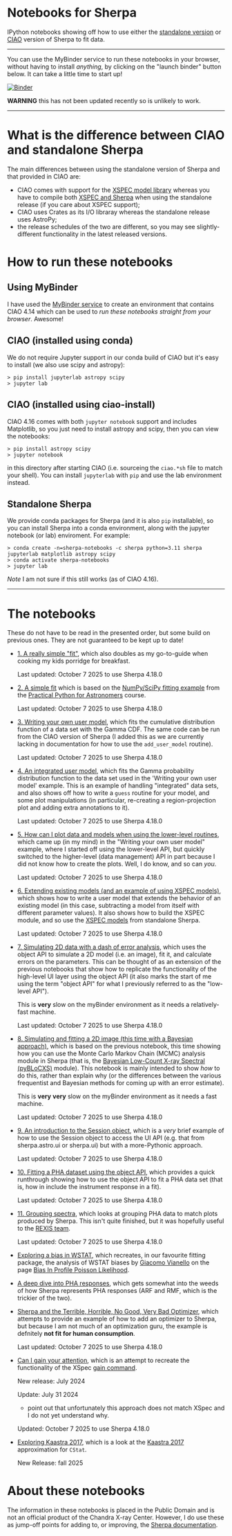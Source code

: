 # Notebooks for Sherpa

IPython notebooks showing off how to use either the
[standalone version](https://sherpa.readthedocs.io/en/)
or [CIAO](http://cxc.harvard.edu/sherpa/)
version of Sherpa to fit data.

---

You can use the MyBinder service to run these notebooks in your
browser, without having to install *anything*, by clicking on the
"launch binder" button below. It can take a little time to start up!

[![Binder](https://mybinder.org/badge_logo.svg)](https://mybinder.org/v2/gh/DougBurke/sherpa-standalone-notebooks/main)

**WARNING** this has not been updated recently so is unlikely to work.

---

# What is the difference between CIAO and standalone Sherpa

The main differences between using the standalone version of
Sherpa and that provided in CIAO are:

- CIAO comes with support for the [XSPEC model library](https://heasarc.nasa.gov/xanadu/xspec/manual/node308.html) whereas you have to compile both
[XSPEC and Sherpa](https://sherpa.readthedocs.io/en/latest/install.html#xspec)
when using the standalone release (if you care about XSPEC support);
- CIAO uses Crates as its I/O libraray whereas the standalone release uses
AstroPy;
- the release schedules of the two are different, so you may see slightly-different functionality in the latest released versions.

# How to run these notebooks

## Using MyBinder

I have used the [MyBinder service](https://mybinder.org/) to create an
environment that contains CIAO 4.14 which can be used to *run these notebooks
straight from your browser*. Awesome!

## CIAO (installed using conda)

We do not require Jupyter support in our conda build of CIAO but it's easy
to install (we also use scipy and astropy):

    > pip install jupyterlab astropy scipy
    > jupyter lab

## CIAO (installed using ciao-install)

CIAO 4.16 comes with both `jupyter notebook` support and includes Matplotlib,
so you just need to install astropy and scipy, then you can view the
notebooks:

    > pip install astropy scipy
    > jupyter notebook

in this directory after starting CIAO (i.e. sourceing the `ciao.*sh` file
to match your shell). You can install `jupyterlab` with `pip` and use the
lab environment instead.

## Standalone Sherpa

We provide conda packages for Sherpa (and it is also `pip` installable),
so you can install Sherpa into a conda environment, along with the jupyter
notebook (or lab) enviroment. For example:

    > conda create -n=sherpa-notebooks -c sherpa python=3.11 sherpa jupyterlab matplotlib astropy scipy
    > conda activate sherpa-notebooks
    > jupyter lab

*Note* I am not sure if this still works (as of CIAO 4.16).

---

# The notebooks

These do not have to be read in the presented order, but some build
on previous ones. They are not guaranteed to be kept up to date!

 - [1. A really simple "fit"](http://nbviewer.ipython.org/github/DougBurke/sherpa-standalone-notebooks/blob/main/1%20really%20simple%20fit.ipynb),
   which also doubles as my go-to-guide when cooking my kids porridge
   for breakfast.

   Last updated: October 7 2025 to use Sherpa 4.18.0
 
 - [2. A simple fit](http://nbviewer.ipython.org/github/DougBurke/sherpa-standalone-notebooks/blob/main/2%20simple%20sherpa%20fit.ipynb) which is based on
   the [NumPy/SciPy fitting example](http://python4astronomers.github.io/core/numpy_scipy.html)
   from the 
   [Practical Python for Astronomers](http://python4astronomers.github.io/index.html)
   course.

   Last updated: October 7 2025 to use Sherpa 4.18.0
   
 - [3. Writing your own user model](http://nbviewer.ipython.org/github/DougBurke/sherpa-standalone-notebooks/blob/main/3%20user%20model.ipynb),
   which fits the cumulative distribution function of a data set
   with the Gamma CDF. The same code can be run from the CIAO version
   of Sherpa (I added this as we are currently lacking in documentation
   for how to use the `add_user_model` routine).

   Last updated: October 7 2025 to use Sherpa 4.18.0

 - [4. An integrated user model](http://nbviewer.ipython.org/github/DougBurke/sherpa-standalone-notebooks/blob/main/4%20an%20integrated%20user%20model.ipynb),
   which fits the Gamma probability distribution function to the data
   set used in the 'Writing your own user model' example. This is
   an example of handling "integrated" data sets, and also shows off
   how to write a `guess` routine for your model, and some plot
   manipulations (in particular, re-creating a region-projection plot
   and adding extra annotations to it).

   Last updated: October 7 2025 to use Sherpa 4.18.0

 - [5. How can I plot data and models when using the lower-level routines](http://nbviewer.ipython.org/github/DougBurke/sherpa-standalone-notebooks/blob/main/5%20plotting%20using%20the%20lower-level%20routines.ipynb),
   which came up (in my mind) in the "Writing your own user model"
   example, where I started off using the lower-level API, but quickly
   switched to the higher-level (data management) API in part because
   I did not know how to create the plots. Well, I do know, and so
   can *you*.

   Last updated: October 7 2025 to use Sherpa 4.18.0

 - [6. Extending existing models (and an example of using XSPEC models)](http://nbviewer.ipython.org/github/DougBurke/sherpa-standalone-notebooks/blob/main/6%20extending%20existing%20models%20%28and%20XSPEC%29.ipynb),
   which shows how to write a user model that extends the behavior of
   an existing model (in this case, subtracting a model from itself with
   different parameter values). It also shows how to build the XSPEC module,
   and so use the
   [XSPEC models](https://heasarc.gsfc.nasa.gov/xanadu/xspec/manual/Models.html)
   from standalone Sherpa.

   Last updated: October 7 2025 to use Sherpa 4.18.0

 - [7. Simulating 2D data with a dash of error analysis](http://nbviewer.ipython.org/github/DougBurke/sherpa-standalone-notebooks/blob/main/7%20simulating%20a%202D%20image%20and%20a%20bit%20of%20error%20analysis.ipynb),
   which uses the object API to simulate a 2D model (i.e. an image),
   fit it, and calculate errors on the parameters. This can be thought of
   as an extension of the previous notebooks that show how to replicate
   the functionality of the high-level UI layer using the object API
   (it also marks the start of me using the term "object API" for what I
   previously referred to as the "low-level API").

   This is **very** slow on the myBinder environment as it needs a
   relatively-fast machine.

   Last updated: October 7 2025 to use Sherpa 4.18.0

 - [8. Simulating and fitting a 2D image (this time with a Bayesian approach)](http://nbviewer.ipython.org/github/DougBurke/sherpa-standalone-notebooks/blob/main/8%20simulating%20and%20fitting%20a%202D%20image%20%28this%20time%20with%20a%20Bayesian%20approach%29.ipynb),
   which is based on the previous notebook, this time showing how
   you can use the Monte Carlo Markov Chain (MCMC) analysis module
   in Sherpa (that is, the
   [Bayesian Low-Count X-ray Spectral (pyBLoCXS)](http://hea-www.harvard.edu/astrostat/pyblocxs/)
   module). This notebook is mainly intended to show *how* to do this,
   rather than explain why (or the differences between the various
   frequentist and Bayesian methods for coming up with an error estimate).

   This is **very** **very** slow on the myBinder environment as it needs a
   fast machine.

   Last updated: October 7 2025 to use Sherpa 4.18.0

 - [9. An introduction to the Session object](http://nbviewer.ipython.org/github/DougBurke/sherpa-standalone-notebooks/blob/main/9%20an%20introduction%20to%20the%20Session%20object.ipynb),
   which is a *very* brief example of how to use the Session object
   to access the UI API (e.g. that from sherpa.astro.ui or sherpa.ui)
   but with a more-Pythonic approach.

   Last updated: October 7 2025 to use Sherpa 4.18.0
 
 - [10. Fitting a PHA dataset using the object API](http://nbviewer.ipython.org/github/DougBurke/sherpa-standalone-notebooks/blob/main/10%20Fitting%20a%20PHA%20dataset%20using%20the%20object%20API.ipynb),
   which provides a quick runthrough showing how to use the object
   API to fit a PHA data set (that is, how in include the instrument
   response in a fit).

   Last updated: October 7 2025 to use Sherpa 4.18.0

 - [11. Grouping spectra](https://nbviewer.jupyter.org/github/DougBurke/sherpa-standalone-notebooks/blob/main/11%20grouping-spectra.ipynb), which looks
   at grouping PHA data to match plots produced by Sherpa. This isn't
   quite finished, but it was hopefully useful to the [REXIS team](https://hea-www.harvard.edu/REXIS/class.html).

   Last updated: October 7 2025 to use Sherpa 4.18.0

 - [Exploring a bias in WSTAT](https://nbviewer.jupyter.org/github/DougBurke/sherpa-standalone-notebooks/blob/main/Exploring%20a%20bias%20in%20WSTAT.ipynb),
   which recreates, in our favourite fitting package, the analysis of WSTAT biases by [Giacomo Vianello](https://giacomov.github.io/)
   on the page [Bias In Profile Poisson Likelihood](https://giacomov.github.io/Bias-in-profile-poisson-likelihood/).

 - [A deep dive into PHA responses](https://nbviewer.jupyter.org/github/DougBurke/sherpa-standalone-notebooks/blob/main/A%20deep%20dive%20into%20responses.ipynb),
   which gets somewhat into the weeds of how Sherpa represents PHA
   responses (ARF and RMF, which is the trickier of the two).

 - [Sherpa and the Terrible, Horrible, No Good, Very Bad Optimizer](https://nbviewer.jupyter.org/github/DougBurke/sherpa-standalone-notebooks/blob/main/Optimization%20Example.ipynb),
   which attempts to provide an example of how to add an optimizer to Sherpa,
   but because I am not much of an optimization guru, the example is
   defnitely **not fit for human consumption**.

   Last updated: October 7 2025 to use Sherpa 4.18.0

 - [Can I gain your attention](https://nbviewer.jupyter.org/github/DougBurke/sherpa-standalone-notebooks/blob/main/Can%20I%20gain%20your%20attention.ipynb),
   which is an attempt to recreate the functionality of the XSpec [gain command](https://heasarc.gsfc.nasa.gov/xanadu/xspec/manual/XSgain.html).

   New release: July 2024
   
   Update: July 31 2024
     - point out that unfortunately this approach does not match XSpec and
       I do not yet understand why.

   Updated: October 7 2025 to use Sherpa 4.18.0

 - [Exploring Kaastra 2017](https://nbviewer.jupyter.org/github/DougBurke/sherpa-standalone-notebooks/blob/main/Kaastra17.ipynb), which is a look at the
   [Kaastra 2017](https://ui.adsabs.harvard.edu/abs/2017A%26A...605A..51K/abstract) approximation for `CStat`.

   New Release: fall 2025

# About these notebooks

The information in these notebooks is placed in the Public Domain and
is not an official product of the Chandra X-ray Center. However, I do
use these as jump-off points for adding to, or improving, the [Sherpa
documentation](https://sherpa.readthedocs.io/en/latest/).
